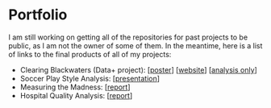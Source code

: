 # Portfolio
I am still working on getting all of the repositories for past projects to be public, as I am not the owner of some of them. In the meantime, here is a list of links to the final products of all of my projects:
- Clearing Blackwaters (Data+ project): [[poster](Saltwater_Intrusion_Poster.pptx.pdf)] [[website](http://18.208.248.243/)] [[analysis only](https://clearingblackwaters.shinyapps.io/rshinyapp/)]
- Soccer Play Style Analysis: [[presentation](https://docs.google.com/presentation/d/1KlMc1l4u0ZAiWPUT4aadofs3gWuqjvrchy5Ek3yBH3s/edit?usp=sharing)]
- Measuring the Madness: [[report](Measuring_The_Madness.pdf)]
- Hospital Quality Analysis: [[report](project.pdf)]
